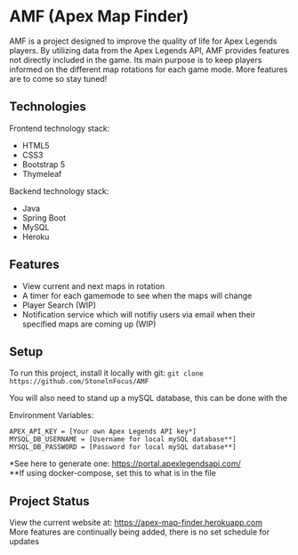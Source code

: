 # AMF (Apex Map Finder)

AMF is a project designed to improve the quality of life for Apex Legends players. By utilizing data from the Apex Legends API, AMF provides features not directly included in the game. Its main purpose is to keep players informed on the different map rotations for each game mode. More features are to come so stay tuned!

## Technologies

Frontend technology stack: 
- HTML5 
- CSS3
- Bootstrap 5
- Thymeleaf

Backend technology stack:
- Java
- Spring Boot
- MySQL 
- Heroku 


## Features

- View current and next maps in rotation
- A timer for each gamemode to see when the maps will change
- Player Search (WIP)
- Notification service which will notifiy users via email when their specified maps are coming up (WIP)

## Setup

To run this project, install it locally with git:
`git clone https://github.com/StonelnFocus/AMF`

You will also need to stand up a mySQL database, this can be done with the  

Environment Variables:
```
APEX_API_KEY = [Your own Apex Legends API key*]
MYSQL_DB_USERNAME = [Username for local mySQL database**]
MYSQL_DB_PASSWORD = [Password for local mySQL database**]
```
\*See here to generate one: https://portal.apexlegendsapi.com/  
\*\*If using docker-compose, set this to what is in the file

## Project Status

View the current website at: https://apex-map-finder.herokuapp.com  
More features are continually being added, there is no set schedule for updates
